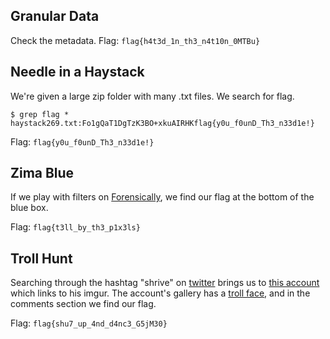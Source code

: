 ## Granular Data
Check the metadata.
Flag: `flag{h4t3d_1n_th3_n4t10n_0MTBu}`


## Needle in a Haystack
We're given a large zip folder with many .txt files. We search for flag.
```
$ grep flag *
haystack269.txt:Fo1gQaT1DgTzK3BO+xkuAIRHKflag{y0u_f0unD_Th3_n33d1e!}
```

Flag: `flag{y0u_f0unD_Th3_n33d1e!}`


## Zima Blue
If we play with filters on [Forensically](https://29a.ch/photo-forensics/), we find our flag at the bottom of the blue box.

Flag: `flag{t3ll_by_th3_p1x3ls}`


## Troll Hunt
Searching through the hashtag "shrive" on [twitter](https://twitter.com/hashtag/shrive?f=live) brings us to [this account](https://twitter.com/V760DHM) which links to his imgur. The account's gallery has a [troll face](https://imgur.com/gallery/XanwjqL), and in the comments section we find our flag.

Flag: `flag{shu7_up_4nd_d4nc3_G5jM30}`